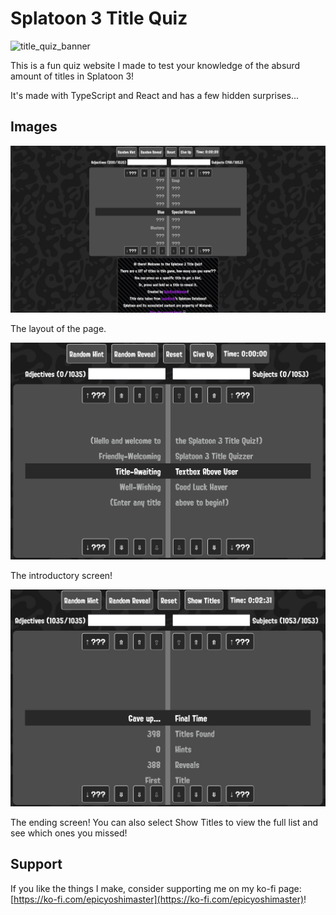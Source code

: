# Splatoon 3 Title Quiz

![title_quiz_banner](https://github.com/EpicYoshiMaster/splat-title-quiz/assets/32598419/e79f5f66-114a-4b89-abe5-68a78c053754)

This is a fun quiz website I made to test your knowledge of the absurd amount of titles in Splatoon 3!

It's made with TypeScript and React and has a few hidden surprises...

## Images

![splat-title-quiz Layout](./screenshots/quizLayout.png)

The layout of the page.

![splat-title-quiz Introductory Screen](./screenshots/quizIntro.png)

The introductory screen!

![splat-title-quiz Ending Screen](./screenshots/quizEnding.png)

The ending screen! You can also select Show Titles to view the full list and see which ones you missed!

## Support

If you like the things I make, consider supporting me on my ko-fi page: [https://ko-fi.com/epicyoshimaster](https://ko-fi.com/epicyoshimaster)!

